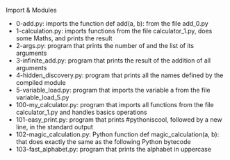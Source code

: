  Import & Modules
* 0-add.py: imports the function def add(a, b): from the file add_0.py
* 1-calculation.py:  imports functions from the file calculator_1.py, does some Maths, and prints the result
* 2-args.py: program that prints the number of and the list of its arguments
* 3-infinite_add.py: program that prints the result of the addition of all arguments
* 4-hidden_discovery.py: program that prints all the names defined by the compiled module 
* 5-variable_load.py: program that imports the variable a from the file variable_load_5.py
* 100-my_calculator.py: program that imports all functions from the file calculator_1.py and handles basics operations
* 101-easy_print.py: program that prints #pythoniscool, followed by a new line, in the standard output
* 102-magic_calculation.py: Python function def magic_calculation(a, b): that does exactly the same as the following Python bytecode
* 103-fast_alphabet.py: program that prints the alphabet in uppercase


